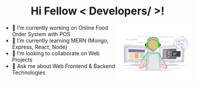 <h1 align="center">Hi Fellow < Developers/ >!</h1>

<img width="40%" align="right" alt="Github" src="images/clone.gif" />

- 🔭 I’m currently working on Online Food Order System with POS
- 🌱 I’m currently learning MERN (Mongo, Express, React, Node)
- 👯 I’m looking to collaborate on Web Projects
- 💬 Ask me about Web Frontend & Backend Technologies